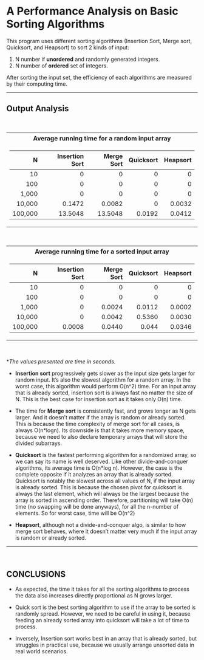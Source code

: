 # A Performance Analysis on Basic Sorting Algorithms
This program uses different sorting algorithms (Insertion Sort, Merge sort, Quicksort, and Heapsort) to  sort 2 kinds of input:
1. N number if **unordered** and randomly generated integers. 
2. N number of **ordered** set of integers.

After sorting the input set, the efficiency of each algorithms are measured by their computing time.

---

## **Output Analysis**
<br>
<table>
<tr><th> <b>Average running time for a random input array</b> </th></tr>
<tr><td>

| N | Insertion Sort | Merge Sort | Quicksort | Heapsort | 
|--:|--:|--:|--:|--:|
| 10 | 0 | 0 | 0 | 0 |
| 100 | 0 | 0 | 0 | 0 |
| 1,000 | 0 | 0 | 0 | 0 |
| 10,000 | 0.1472  | 0.0082 | 0 | 0.0032 |
| 100,000 | 13.5048 | 13.5048 | 0.0192 | 0.0412 |

</td></tr>
</table><br>


<table>
<tr><th> <b>Average running time for a sorted input array</b> </th></tr>
<tr><td>

| N | Insertion Sort | Merge Sort | Quicksort | Heapsort | 
|--:|--:|--:|--:|--:|
| 10 | 0 | 0 | 0 | 0 |
| 100 | 0 | 0 | 0 | 0 |
| 1,000 | 0 | 0.0024 | 0.0112 | 0.0002 |
| 10,000 | 0  | 0.0042 | 0.5360 | 0.0030 |
| 100,000 | 0.0008 | 0.0440 | 0.044 | 0.0346 |

</td></tr>
</table><br>

**The values presented are time in seconds.*

+ **Insertion sort** progressively gets slower as the input size gets larger for random input. It’s also the slowest algorithm for a random array. In the worst case, this algorithm would perform O(n^2) time. For an input array that is already sorted, insertion sort is always fast no matter the size of N. This is the best case for insertion sort as it takes only O(n) time.

+ The time for **Merge sort** is consistently fast, and grows longer as N gets larger. And it doesn’t matter if the array is random or already sorted. This is because the time complexity of merge sort for all cases, is always O(n*logn). Its downside is that it takes more memory space, because we need to also declare temporary arrays that will store the divided subarrays.

+ **Quicksort** is the fastest performing algorithm for a randomized array, so we can say its name is well deserved. Like other divide-and-conquer algorithms, its average time is O(n*log n). However, the case is the complete opposite if it analyzes an array that is already sorted.
Quicksort is notably the slowest across all values of N, if the input array is already sorted. This is because the chosen pivot for quicksort is always the last element, which will always be the largest because the array is sorted in ascending order. Therefore, partitioning will take O(n) time (no swapping will be done anyways), for all the n-number of elements. So for worst case, time will be O(n^2)

+ **Heapsort**, although not a divide-and-conquer algo, is similar to how merge sort behaves, where it doesn’t matter very much if the input array is random or already sorted.

---
<br>

## **CONCLUSIONS**

- As expected, the time it takes for all the sorting algorithms to process the data also increases directly proportional as N grows larger.

- Quick sort is the best sorting algorithm to use if the array to be sorted is randomly spread. However, we need to be careful in using it, because feeding an already sorted array into quicksort will take a lot of time to process.

- Inversely, Insertion sort works best in an array that is already sorted, but struggles in practical use, because we usually arrange unsorted data in real world scenarios.
